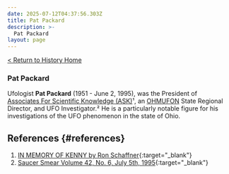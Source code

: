```yaml
---
date: 2025-07-12T04:37:56.303Z
title: Pat Packard
description: >-
  Pat Packard
layout: page
---
```


[< Return to History Home](/History-TriState)

### Pat Packard
Ufologist **Pat Packard** (1951 - June 2, 1995), was the President of [Associates For Scientific Knowledge (ASK)](TASK)¹, an
[OHMUFON](OHMUFON) State Regional Director, and
UFO Investigator.² He is a particularly notable figure for his investigations of the UFO phenomenon in the state of Ohio.

References {#references}
----------

1.  [IN MEMORY OF KENNY by Ron Schaffner](https://rense.com/general62/ken.htm){:target="_blank"}
2.  [Saucer Smear Volume 42, No. 6, July 5th, 1995](https://web.archive.org/web/20110810052042/http://www.martiansgohome.com/smear/v42/ss950705.htm){:target="_blank"}
